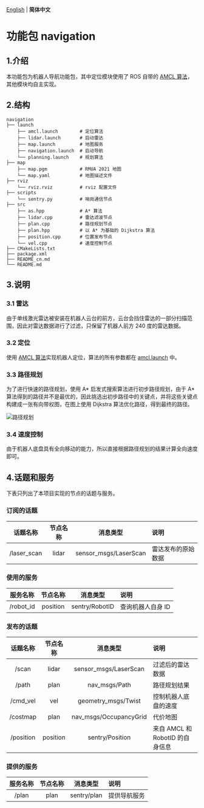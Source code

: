 [English](README.md) | __简体中文__

# 功能包 navigation

## 1.介绍

本功能包为机器人导航功能包，其中定位模块使用了 ROS 自带的 [AMCL 算法](https://wiki.ros.org/amcl)，其他模块均自主实现。

## 2.结构

```
navigation
├── launch
    ├── amcl.launch        # 定位算法
    ├── lidar.launch       # 启动雷达
    ├── map.launch         # 地图服务
    ├── navigation.launch  # 启动导航
    └── planning.launch    # 规划算法
├── map
    ├── map.pgm            # RMUA 2021 地图
    └── map.yaml           # 地图描述文件
├── rviz
    └── rviz.rviz          # rviz 配置文件
├── scripts
    └── sentry.py          # 哨岗通信节点
├── src
    ├── as.hpp             # A* 算法
    ├── lidar.cpp          # 雷达滤波节点
    ├── plan.cpp           # 路径规划节点
    ├── plan.hpp           # 以 A* 为基础的 Dijkstra 算法
    ├── position.cpp       # 位置发布节点
    └── vel.cpp            # 速度控制节点
├── CMakeLists.txt
├── package.xml
├── README_cn.md
└── README.md
```

## 3.说明

### 3.1 雷达

由于单线激光雷达被安装在机器人云台的前方，云台会挡住雷达的一部分扫描范围，因此对雷达数据进行了过滤，只保留了机器人前方 240 度的雷达数据。

### 3.2 定位

使用 [AMCL 算法](https://wiki.ros.org/amcl)实现机器人定位，算法的所有参数都在 [amcl.launch](launch/amcl.launch) 中。

### 3.3 路径规划

为了进行快速的路径规划，使用 A* 启发式搜索算法进行初步路径规划，由于 A* 算法得到的路径并不是最优的，因此挑选出初步路径中的关键点，并将这些关键点构建成一张有向带权图，在图上使用 Dijkstra 算法优化路径，得到最终的路径。

![路径规划](../../images/navigation/planning.gif)

### 3.4 速度控制

由于机器人底盘具有全向移动的能力，所以直接根据路径规划的结果计算全向速度即可。

## 4.话题和服务

下表只列出了本项目实现的节点的话题与服务。

### 订阅的话题

| 话题名称           | 节点名称 | 消息类型               | 说明             |
|:-----------------:|:------:|:---------------------:|:----------------|
| /laser_scan       | lidar  | sensor_msgs/LaserScan | 雷达发布的原始数据 |

### 使用的服务

| 服务名称   | 节点名称  | 消息类型         | 说明            |
|:---------:|:--------:|:--------------:|:---------------|
| /robot_id | position | sentry/RobotID | 查询机器人自身 ID |

### 发布的话题

| 话题名称   | 节点名称  | 消息类型               | 说明                           |
|:---------:|:--------:|:----------------------:|:------------------------------|
| /scan     | lidar    | sensor_msgs/LaserScan  | 过滤后的雷达数据                |
| /path     | plan     | nav_msgs/Path          | 路径规划结果                   |
| /cmd_vel  | vel      | geometry_msgs/Twist    | 控制机器人底盘的速度            |
| /costmap  | plan     | nav_msgs/OccupancyGrid | 代价地图                       |
| /position | position | sentry/Position        | 来自 AMCL 和 RobotID 的自身信息 |

### 提供的服务

| 服务名称 | 节点名称 | 消息类型     | 说明        |
|:-------:|:------:|:-----------:|:-----------|
| /plan   | plan   | sentry/plan | 提供导航服务 |
